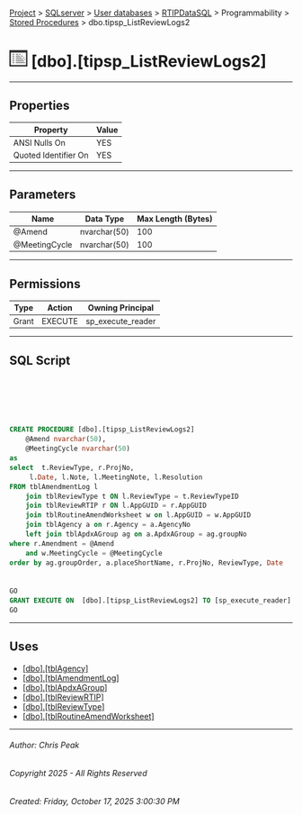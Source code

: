#### 

[Project](../../../../../index.md) > [SQLserver](../../../../index.md) > [User databases](../../../index.md) > [RTIPDataSQL](../../index.md) > Programmability > [Stored Procedures](Stored_Procedures.md) > dbo.tipsp_ListReviewLogs2

# ![Stored Procedures](../../../../../Images/StoredProcedure32.png) [dbo].[tipsp_ListReviewLogs2]

---

## <a name="#properties"></a>Properties

| Property | Value |
|---|---|
| ANSI Nulls On | YES |
| Quoted Identifier On | YES |


---

## <a name="#parameters"></a>Parameters

| Name | Data Type | Max Length (Bytes) |
|---|---|---|
| @Amend | nvarchar(50) | 100 |
| @MeetingCycle | nvarchar(50) | 100 |


---

## <a name="#permissions"></a>Permissions

| Type | Action | Owning Principal |
|---|---|---|
| Grant | EXECUTE | sp_execute_reader |


---

## <a name="#sqlscript"></a>SQL Script

```sql





CREATE PROCEDURE [dbo].[tipsp_ListReviewLogs2]
	@Amend nvarchar(50),
	@MeetingCycle nvarchar(50)
as
select  t.ReviewType, r.ProjNo, 
	 l.Date, l.Note, l.MeetingNote, l.Resolution
FROM tblAmendmentLog l
	join tblReviewType t ON l.ReviewType = t.ReviewTypeID
	join tblReviewRTIP r ON l.AppGUID = r.AppGUID
	join tblRoutineAmendWorksheet w on l.AppGUID = w.AppGUID
	join tblAgency a on r.Agency = a.AgencyNo
	left join tblApdxAGroup ag on a.ApdxAGroup = ag.groupNo
where r.Amendment = @Amend
	and w.MeetingCycle = @MeetingCycle
order by ag.groupOrder, a.placeShortName, r.ProjNo, ReviewType, Date


GO
GRANT EXECUTE ON  [dbo].[tipsp_ListReviewLogs2] TO [sp_execute_reader]
GO

```


---

## <a name="#uses"></a>Uses

* [[dbo].[tblAgency]](../../Tables/dbo_tblAgency.md)
* [[dbo].[tblAmendmentLog]](../../Tables/dbo_tblAmendmentLog.md)
* [[dbo].[tblApdxAGroup]](../../Tables/dbo_tblApdxAGroup.md)
* [[dbo].[tblReviewRTIP]](../../Tables/dbo_tblReviewRTIP.md)
* [[dbo].[tblReviewType]](../../Tables/dbo_tblReviewType.md)
* [[dbo].[tblRoutineAmendWorksheet]](../../Tables/dbo_tblRoutineAmendWorksheet.md)


---

###### Author:  Chris Peak

###### Copyright 2025 - All Rights Reserved

###### Created: Friday, October 17, 2025 3:00:30 PM

